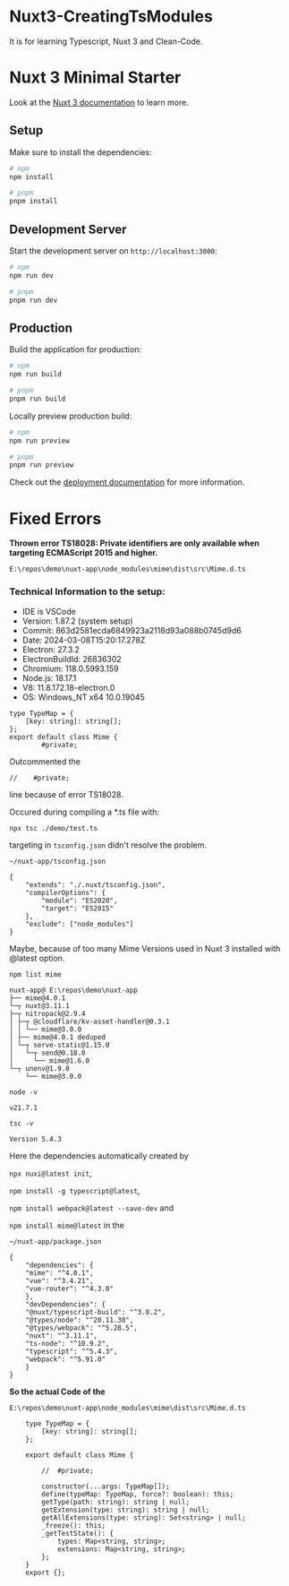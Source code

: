 # Nuxt3-CreatingTsModules
It is for learning Typescript, Nuxt 3 and Clean-Code.

# Nuxt 3 Minimal Starter

Look at the [Nuxt 3 documentation](https://nuxt.com/docs/getting-started/introduction) to learn more.

## Setup

Make sure to install the dependencies:

```bash
# npm
npm install

# pnpm
pnpm install
```

## Development Server

Start the development server on `http://localhost:3000`:

```bash
# npm
npm run dev

# pnpm
pnpm run dev
```

## Production

Build the application for production:

```bash
# npm
npm run build

# pnpm
pnpm run build
```

Locally preview production build:

```bash
# npm
npm run preview

# pnpm
pnpm run preview
```

Check out the [deployment documentation](https://nuxt.com/docs/getting-started/deployment) for more information.

# Fixed Errors
**Thrown error TS18028: 
Private identifiers are only available when 
targeting ECMAScript 2015 and higher.**

`E:\repos\demo\nuxt-app\node_modules\mime\dist\src\Mime.d.ts`

### Technical Information to the setup: ###
* IDE is VSCode
* Version: 1.87.2 (system setup)
* Commit: 863d2581ecda6849923a2118d93a088b0745d9d6
* Date: 2024-03-08T15:20:17.278Z
* Electron: 27.3.2
* ElectronBuildId: 26836302
* Chromium: 118.0.5993.159
* Node.js: 18.17.1
* V8: 11.8.172.18-electron.0
* OS: Windows_NT x64 10.0.19045


```
type TypeMap = {
    [key: string]: string[];
};
export default class Mime {
        #private;
```
    
Outcommented the 

    //    #private;

line because of error TS18028.
    
Occured during compiling a *.ts file with:
    
`npx tsc ./demo/test.ts`
    
targeting in `tsconfig.json` didn't resolve the problem. 
  

`~/nuxt-app/tsconfig.json`   
```     
{
    "extends": "./.nuxt/tsconfig.json",
    "compilerOptions": {
        "module": "ES2020",
        "target": "ES2015"
    },
    "exclude": ["node_modules"]
}
```
Maybe, because of too many Mime Versions used
in Nuxt 3 installed with @latest option.

`npm list mime` 

    nuxt-app@ E:\repos\demo\nuxt-app
    ├── mime@4.0.1
    └─┬ nuxt@3.11.1
    ├─┬ nitropack@2.9.4
    │ ├─┬ @cloudflare/kv-asset-handler@0.3.1
    │ │ └── mime@3.0.0
    │ ├── mime@4.0.1 deduped
    │ └─┬ serve-static@1.15.0
    │   └─┬ send@0.18.0
    │     └── mime@1.6.0
    └─┬ unenv@1.9.0
        └── mime@3.0.0

`node -v`
```
v21.7.1
```

`tsc -v`
```
Version 5.4.3
 ```   
Here the dependencies automatically created by

`npx nuxi@latest init`,

`npm install -g typescript@latest`,

`npm install webpack@latest --save-dev` and

`npm install mime@latest` in the

`~/nuxt-app/package.json`
```
{
    "dependencies": {
    "mime": "^4.0.1",
    "vue": "^3.4.21",
    "vue-router": "^4.3.0"
    },
    "devDependencies": {
    "@nuxt/typescript-build": "^3.0.2",
    "@types/node": "^20.11.30",
    "@types/webpack": "^5.28.5",
    "nuxt": "^3.11.1",
    "ts-node": "^10.9.2",
    "typescript": "^5.4.3",
    "webpack": "^5.91.0"
    }
}
```
**So the actual Code of the**
  
  `E:\repos\demo\nuxt-app\node_modules\mime\dist\src\Mime.d.ts`

```
    type TypeMap = {
        [key: string]: string[];
    };
    
    export default class Mime {
        
        //  #private;

        constructor(...args: TypeMap[]);
        define(typeMap: TypeMap, force?: boolean): this;
        getType(path: string): string | null;
        getExtension(type: string): string | null;
        getAllExtensions(type: string): Set<string> | null;
        _freeze(): this;
        _getTestState(): {
            types: Map<string, string>;
            extensions: Map<string, string>;
        };
    }
    export {};


